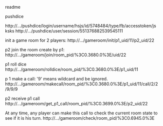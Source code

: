 readme

pushdice
  
http://.../pushdice/login/username/hsjs/id/5748484/type/fb/accesstoken/jsksks
http://.../pushdice/user/session/551376882539545111

init a game room for 2 players:
http://.../gameroom/init/p1_uid/11/p2_uid/22

p2 join the room create by p1:
http://.../gameroom/join/room_pid/%3C0.3680.0%3E/uid/22

p1 roll dice
http://.../gameroom/rolldice/room_pid/%3C0.3680.0%3E/p1_uid/11

p 1 make a call: '9' means wildcard and be ignored.
http://.../gameroom/makecall/room_pid/%3C0.3680.0%3E/p1_uid/11/call/2/2/9/9/9

p2 receive p1 call
http://.../gameroom/get_p1_call/room_pid/%3C0.3699.0%3E/p2_uid/22


At any time, any player can make this call to check the current room state to see if it is his turn.
http://.../gameroom/check/room_pid/%3C0.6945.0%3E
